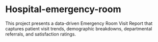 # Hospital-emergency-room
This project presents a data-driven Emergency Room Visit Report that captures patient visit trends, demographic breakdowns, departmental referrals, and satisfaction ratings.
